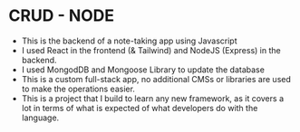 # CRUD - NODE
- This is the backend of a note-taking app using Javascript
- I used React in the frontend (& Tailwind) and NodeJS (Express) in the backend.
- I used MongodDB and Mongoose Library to update the database
- This is a custom full-stack app, no additional CMSs or libraries are used to make the operations easier.
- This is a project that I build to learn any new framework, as it covers a lot in terms of what is expected of what developers do with the language.
